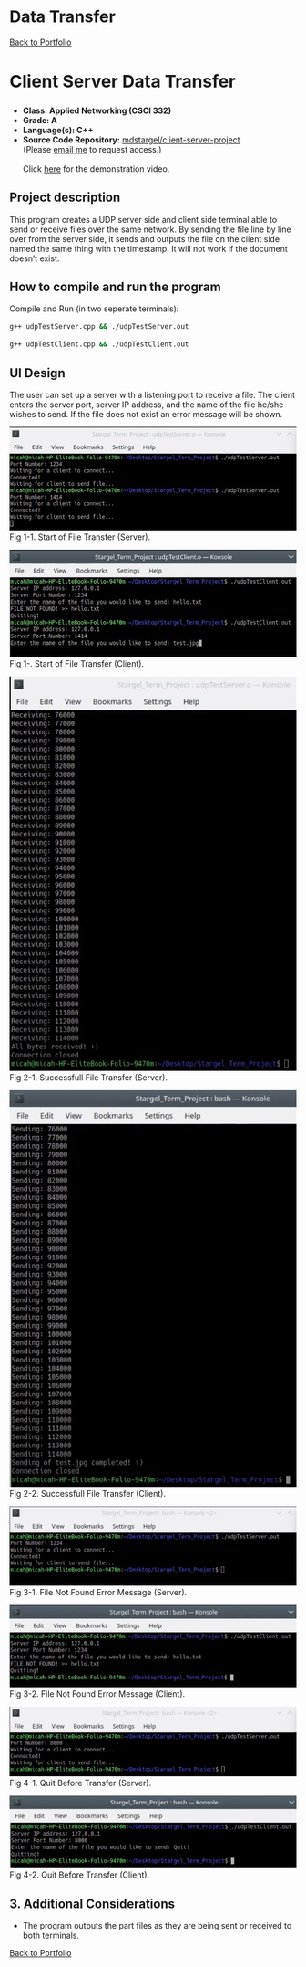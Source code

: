 # Data Transfer

[Back to Portfolio](./)

<h2 style="font-size: 30px">Client Server Data Transfer</h2>

-   **Class: Applied Networking (CSCI 332)** 
-   **Grade: A** 
-   **Language(s): C++** 
-   **Source Code Repository:** [mdstargel/client-server-project](https://github.com/mdstargel/client-server-project)  
    (Please [email me](mailto:mdstargel@csustudent.net?subject=GitHub%20Access%20-%20Client%20Server%20Project) to request access.)
\
\
    Click [here](https://youtu.be/xZHdO_LU_BY/) for the demonstration video.


## Project description

This program creates a UDP server side and client side terminal able to send or receive files over the same network. By sending the file line by line over from the server side, it sends and outputs the file on the client side named the same thing with the timestamp. It will not work if the document doesn’t exist.

## How to compile and run the program

Compile and Run (in two seperate terminals):
```bash
g++ udpTestServer.cpp && ./udpTestServer.out
```

```bash
g++ udpTestClient.cpp && ./udpTestClient.out
```

## UI Design

The user can set up a server with a listening port to receive a file. The client enters the server port, server IP address, and the name of the file he/she wishes to send. If the file does not exist an error message will be shown.

![Start Server](images/trans-start-server.jpg)  
Fig 1-1. Start of File Transfer (Server).

![Start Client](images/trans-start-client.jpg)  
Fig 1-. Start of File Transfer (Client).

![Success Server](images/successful-server.jpg)  
Fig 2-1. Successfull File Transfer (Server).

![Success Client](images/successful-client.jpg)  
Fig 2-2. Successfull File Transfer (Client).

![File DNE Server](images/file-not-found-server.jpg)  
Fig 3-1. File Not Found Error Message (Server).

![File DNE Client](images/file-not-found-client.jpg)  
Fig 3-2. File Not Found Error Message (Client).

![Quit Server](images/quit-server.jpg)  
Fig 4-1. Quit Before Transfer (Server).

![Quit Client](images/quit-client.jpg)  
Fig 4-2. Quit Before Transfer (Client).

## 3. Additional Considerations

- The program outputs the part files as they are being sent or received to both terminals.

[Back to Portfolio](./)
